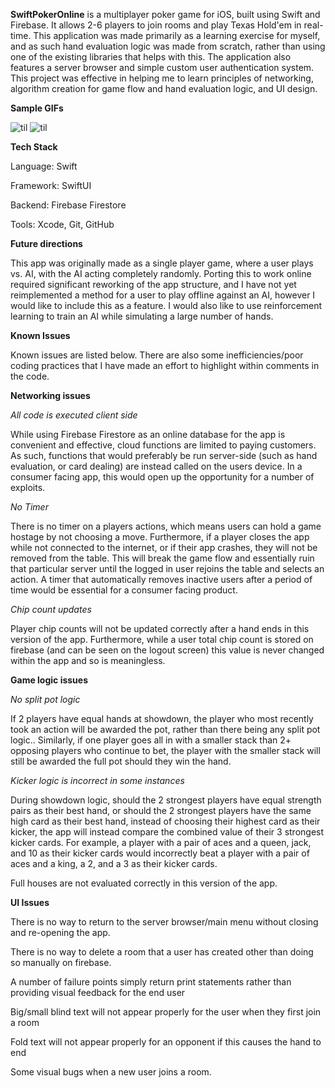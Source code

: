 **SwiftPokerOnline** is a multiplayer poker game for iOS, built using Swift and Firebase. It allows 2-6 players to join rooms and play Texas Hold'em in real-time. This application was made primarily as a learning exercise for myself, and as such hand evaluation logic was made from scratch, rather than using one of the existing libraries that helps with this. The application also features a server browser and simple custom user authentication system. This project was effective in helping me to learn principles of networking, algorithm creation for game flow and hand evaluation logic, and UI design.

**Sample GIFs**

![til](https://media2.giphy.com/media/v1.Y2lkPTc5MGI3NjExcTkxM3l1bDNsNXFqcDdhYWxjcTFnZHNldTk4ZHB1OXR5amRqemg5ZiZlcD12MV9pbnRlcm5hbF9naWZfYnlfaWQmY3Q9Zw/t1QrWauvsGXsL5r2i0/giphy.gif)
![til](https://media3.giphy.com/media/v1.Y2lkPTc5MGI3NjExMHk0Z2d4Z2dqZ2puaDE5MWZ5dDE1bHJoNjhtOHA1Z2g0YTdtd3prZCZlcD12MV9pbnRlcm5hbF9naWZfYnlfaWQmY3Q9Zw/n5Mu2acQtWuTMnF2Ir/giphy.gif)

**Tech Stack**

Language: Swift

Framework: SwiftUI

Backend: Firebase Firestore

Tools: Xcode, Git, GitHub

**Future directions**

This app was originally made as a single player game, where a user plays vs. AI, with the AI acting completely randomly. Porting this to work online required significant reworking of the app structure, and I have not yet reimplemented a method for a user to play offline against an AI, however I would like to include this as a feature. I would also like to use reinforcement learning to train an AI while simulating a large number of hands.

**Known Issues**

Known issues are listed below. There are also some inefficiencies/poor coding practices that I have made an effort to highlight within comments in the code.

**Networking issues**

*All code is executed client side*

While using Firebase Firestore as an online database for the app is convenient and effective, cloud functions are limited to paying customers. As such, functions that would preferably be run server-side (such as hand evaluation, or card dealing) are instead called on the users device. In a consumer facing app, this would open up the opportunity for a number of exploits.

*No Timer*

There is no timer on a players actions, which means users can hold a game hostage by not choosing a move. Furthermore, if a player closes the app while not connected to the internet, or if their app crashes, they will not be removed from the table. This will break the game flow and essentially ruin that particular server until the logged in user rejoins the table and selects an action. A timer that automatically removes inactive users after a period of time would be essential for a consumer facing product.

*Chip count updates*

Player chip counts will not be updated correctly after a hand ends in this version of the app. Furthermore, while a user total chip count is stored on firebase (and can be seen on the logout screen) this value is never changed within the app and so is meaningless.

**Game logic issues**

*No split pot logic*

If 2 players have equal hands at showdown, the player who most recently took an action will be awarded the pot, rather than there being any split pot logic.. Similarly, if one player goes all in with a smaller stack than 2+ opposing players who continue to bet, the player with the smaller stack will still be awarded the full pot should they win the hand.

*Kicker logic is incorrect in some instances*

During showdown logic, should the 2 strongest players have equal strength pairs as their best hand, or should the 2 strongest players have the same high card as their best hand, instead of choosing their highest card as their kicker, the app will instead compare the combined value of their 3 strongest kicker cards. For example, a player with a pair of aces and a queen, jack, and 10 as their kicker cards would incorrectly beat a player with a pair of aces and a king, a 2, and a 3 as their kicker cards.

Full houses are not evaluated correctly in this version of the app.


**UI Issues**

There is no way to return to the server browser/main menu without closing and re-opening the app.

There is no way to delete a room that a user has created other than doing so manually on firebase. 

A number of failure points simply return print statements rather than providing visual feedback for the end user

Big/small blind text will not appear properly for the user when they first join a room

Fold text will not appear properly for an opponent if this causes the hand to end

Some visual bugs when a new user joins a room.


